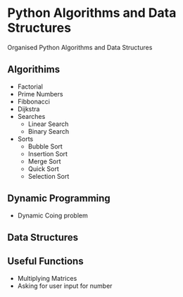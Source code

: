 # Python Algorithms and Data Structures

Organised Python Algorithms and Data Structures


## Algorithims 
- Factorial
- Prime Numbers
- Fibbonacci
- Dijkstra
- Searches
  - Linear Search
  - Binary Search
- Sorts
  - Bubble Sort
  - Insertion Sort
  - Merge Sort
  - Quick Sort
  - Selection Sort



## Dynamic Programming 
- Dynamic Coing problem



## Data Structures


## Useful Functions
- Multiplying Matrices
- Asking for user input for number
